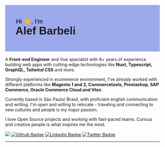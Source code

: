 <img src="/header.png" alt="Hello, I'm Alef Barbeli" />

A **Front-end Engineer** and Vue specialist with 6+ years of experience building web apps with cutting-edge technologies like **Nuxt, Typescript, GraphQL, Tailwind CSS** and more. 

Strongly experienced in ecommerce environment, I've already worked with different platforms like **Magento 1 and 2, Commercetools, Prestashop, SAP Commerce, Oracle Commerce Cloud and Vtex**.

Currently based in São Paulo/ Brasil, with proficient english communication and writing. I'm open and willing to relocate - traveling and connecting to new cultures and people is my major passion.

I love Open Source projects and working with fast-paced teams. Curious and creative people is what inspires me the most.

![](https://visitor-badge.glitch.me/badge?page_id=alefbarbeli)
[![Github Badge](https://img.shields.io/github/followers/alefbarbeli?style=social)](https://github.com/alefbarbeli)
[![Linkedin Badge](https://img.shields.io/badge/-LinkedIn-blue?logo=Linkedin&logoColor=white&link=https://www.linkedin.com/in/lucas-bittencourt/)](https://www.linkedin.com/in/alefbarbeli/)
[![Twitter Badge](https://img.shields.io/twitter/follow/alef_the_dev?style=social)](https://twitter.com/alef_the_dev)

----------------------
